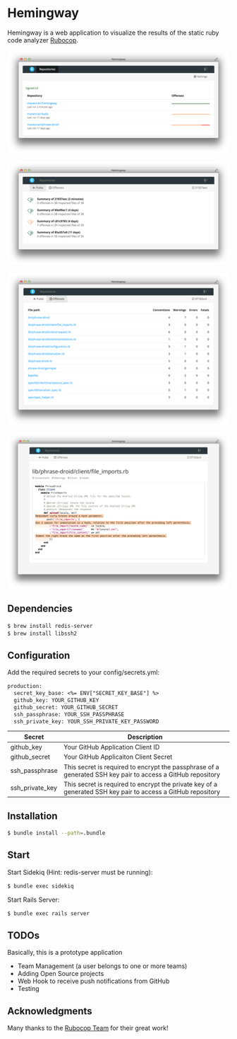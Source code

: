 # Hemingway

Hemingway is a web application to visualize the results of the static ruby code analyzer [Rubocop](https://github.com/bbatsov/rubocop).

![image](doc/images/repositories_index.png)

![image](doc/images/repository_show.png)

![image](doc/images/run_show.png)

![image](doc/images/run_inspection_show.png)


## Dependencies
```sh
$ brew install redis-server
$ brew install libssh2
```

## Configuration
Add the required secrets to your config/secrets.yml:

```
production:
  secret_key_base: <%= ENV["SECRET_KEY_BASE"] %>
  github_key: YOUR_GITHUB_KEY
  github_secret: YOUR_GITHUB_SECRET
  ssh_passphrase: YOUR_SSH_PASSPHRASE
  ssh_private_key: YOUR_SSH_PRIVATE_KEY_PASSWORD
```

|  Secret  | Description |
|---|---|
| github_key |  Your GitHub Application Client ID |
| github_secret |  Your GitHub Applicaiton Client Secret |
| ssh_passphrase | This secret is required to encrypt the passphrase of a generated SSH key pair to access a GitHub repository |
| ssh_private_key | This secret is required to encrypt the private key of a generated SSH key pair to access a GitHub repository|


## Installation
```sh
$ bundle install --path=.bundle
```

## Start
Start Sidekiq (Hint: redis-server must be running):

```sh
$ bundle exec sidekiq
```

Start Rails Server:

```sh
$ bundle exec rails server
```

## TODOs

Basically, this is a prototype application

* Team Management (a user belongs to one or more teams)
* Adding Open Source projects
* Web Hook to receive push notifications from GitHub
* Testing

## Acknowledgments
Many thanks to the [Rubocop Team](http://https://github.com/bbatsov/rubocop) for their great work!
